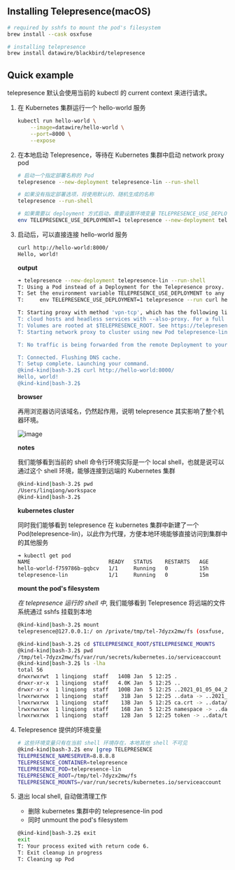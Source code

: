 ## Installing Telepresence(macOS)

```bash
# required by sshfs to mount the pod's filesystem
brew install --cask osxfuse

# installing telepresence
brew install datawire/blackbird/telepresence
```


## Quick example

telepresence 默认会使用当前的 kubectl 的 current context 来进行请求。

1. 在 Kubernetes 集群运行一个 hello-world 服务
	```bash
	kubectl run hello-world \
		--image=datawire/hello-world \
		--port=8000 \
		--expose
	```
2. 在本地启动 Telepresence，等待在 Kubernetes 集群中启动 network proxy pod  
	```bash
	# 启动一个指定部署名称的 Pod
	telepresence --new-deployment telepresence-lin --run-shell
	
	# 如果没有指定部署选项，将使用默认的、随机生成的名称
	telepresence --run-shell
	
	# 如果需要以 deployment 方式启动，需要设置环境变量 TELEPRESENCE_USE_DEPLOYMENT 为 true
	env TELEPRESENCE_USE_DEPLOYMENT=1 telepresence --new-deployment telepresence-lin --run-shell
	```
3. 启动后，可以直接连接 hello-world 服务
	```bash
	curl http://hello-world:8000/
	Hello, world!
	```
	**output**
	```bash
	➜ telepresence --new-deployment telepresence-lin --run-shell
	T: Using a Pod instead of a Deployment for the Telepresence proxy. If you experience problems, please file an issue!
	T: Set the environment variable TELEPRESENCE_USE_DEPLOYMENT to any non-empty value to force the old behavior, e.g.,
	T:     env TELEPRESENCE_USE_DEPLOYMENT=1 telepresence --run curl hello

	T: Starting proxy with method 'vpn-tcp', which has the following limitations: All processes are affected, only one telepresence can run per machine, and you can't use other VPNs. You may need to add
	T: cloud hosts and headless services with --also-proxy. For a full list of method limitations see https://telepresence.io/reference/methods.html
	T: Volumes are rooted at $TELEPRESENCE_ROOT. See https://telepresence.io/howto/volumes.html for details.
	T: Starting network proxy to cluster using new Pod telepresence-lin

	T: No traffic is being forwarded from the remote Deployment to your local machine. You can use the --expose option to specify which ports you want to forward.

	T: Connected. Flushing DNS cache.
	T: Setup complete. Launching your command.
	@kind-kind|bash-3.2$ curl http://hello-world:8000/
	Hello, world!
	@kind-kind|bash-3.2$
	```
	
	**browser**
	
	再用浏览器访问该域名，仍然起作用，说明 telepresence 其实影响了整个机器环境。
	
	![image](https://user-images.githubusercontent.com/8086910/104115857-bf7b1080-534e-11eb-9ee1-0d8976ecc9c0.png)

	**notes**
	
	我们能够看到当前的 shell 命令行环境实际是一个 local shell，也就是说可以通过这个 shell 环境，能够连接到远端的 Kubernetes 集群
	```bash
	@kind-kind|bash-3.2$ pwd
	/Users/linqiong/workspace
	@kind-kind|bash-3.2$
	```
	
	**kubernetes cluster**
	
	同时我们能够看到 telepresence 在 kubernetes 集群中新建了一个 Pod(telepresence-lin)，以此作为代理，方便本地环境能够直接访问到集群中的其他服务
	```bash
	➜ kubectl get pod
	NAME                         READY   STATUS    RESTARTS   AGE
	hello-world-f759786b-gqbcv   1/1     Running   0          15h
	telepresence-lin             1/1     Running   0          15m
	```
	
	**mount the pod's filesystem**
	
	*在 telepresence 运行的 shell 中*, 我们能够看到 Telepresence 将远端的文件系统通过 sshfs 挂载到本地
	
	```bash
	@kind-kind|bash-3.2$ mount
	telepresence@127.0.0.1:/ on /private/tmp/tel-7dyzx2mw/fs (osxfuse, nodev, nosuid, synchronous, mounted by linqiong)
	```
	
	```bash
	@kind-kind|bash-3.2$ cd $TELEPRESENCE_ROOT/$TELEPRESENCE_MOUNTS
	@kind-kind|bash-3.2$ pwd
	/tmp/tel-7dyzx2mw/fs/var/run/secrets/kubernetes.io/serviceaccount
	@kind-kind|bash-3.2$ ls -lha
	total 56
	drwxrwxrwt  1 linqiong  staff   140B Jan  5 12:25 .
	drwxr-xr-x  1 linqiong  staff   4.0K Jan  5 12:25 ..
	drwxr-xr-x  1 linqiong  staff   100B Jan  5 12:25 ..2021_01_05_04_25_59.806039063
	lrwxrwxrwx  1 linqiong  staff    31B Jan  5 12:25 ..data -> ..2021_01_05_04_25_59.806039063
	lrwxrwxrwx  1 linqiong  staff    13B Jan  5 12:25 ca.crt -> ..data/ca.crt
	lrwxrwxrwx  1 linqiong  staff    16B Jan  5 12:25 namespace -> ..data/namespace
	lrwxrwxrwx  1 linqiong  staff    12B Jan  5 12:25 token -> ..data/token
	```
4. Telepresence 提供的环境变量

	```bash
	# 这些环境变量只有在当前 shell 环境存在，本地其他 shell 不可见
	@kind-kind|bash-3.2$ env |grep TELEPRESENCE
	TELEPRESENCE_NAMESERVER=8.8.8.8
	TELEPRESENCE_CONTAINER=telepresence
	TELEPRESENCE_POD=telepresence-lin
	TELEPRESENCE_ROOT=/tmp/tel-7dyzx2mw/fs
	TELEPRESENCE_MOUNTS=/var/run/secrets/kubernetes.io/serviceaccount
	```
5. 退出 local shell, 自动做清理工作
	- 删除 kubernetes 集群中的 telepresence-lin pod
	- 同时 unmount the pod's filesystem
	
	```bash
	@kind-kind|bash-3.2$ exit
	exit
	T: Your process exited with return code 6.
	T: Exit cleanup in progress
	T: Cleaning up Pod
	```